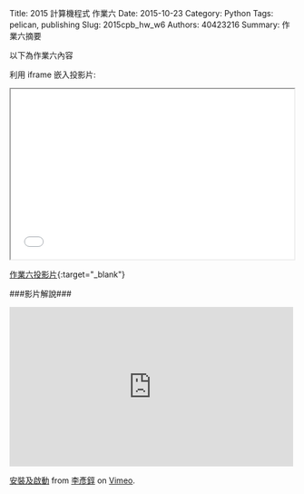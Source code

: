 Title: 2015 計算機程式 作業六
Date: 2015-10-23
Category: Python
Tags: pelican, publishing
Slug: 2015cpb_hw_w6
Authors: 40423216
Summary: 作業六摘要

以下為作業六內容

利用 iframe 嵌入投影片:

<iframe src="40423216_cp_w6_p.html" width="500" height="300"></iframe>

[作業六投影片](40423216_cp_w6_p.html){:target="_blank"}

###影片解說###
                                            
<iframe src="https://player.vimeo.com/video/151889581" width="500" height="281" frameborder="0" webkitallowfullscreen mozallowfullscreen allowfullscreen></iframe> <p><a href="https://vimeo.com/151889581">安裝及啟動</a> from <a href="https://vimeo.com/user46241007">李彥錞</a> on <a href="https://vimeo.com">Vimeo</a>.</p>
